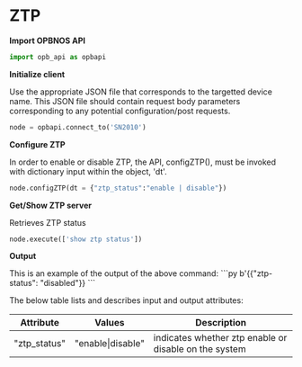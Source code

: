 # ZTP

<strong>Import OPBNOS API</strong>

```py
import opb_api as opbapi
```

<strong>Initialize client</strong>
<p>Use the appropriate JSON file that corresponds to the targetted device name. This JSON file should contain request body parameters corresponding to any potential configuration/post requests.

```py
node = opbapi.connect_to('SN2010')
```

<strong>Configure ZTP</strong>
<p>In order to enable or disable ZTP, the API, configZTP(), must be invoked with dictionary input within the object, 'dt'.

```py
node.configZTP(dt = {"ztp_status":"enable | disable"})
```

<strong>Get/Show ZTP server</strong>
<p> Retrieves ZTP status

```py
node.execute(['show ztp status'])
```
<strong>Output</strong>
<p> This is an example of the output of the above command:
```py
b'{{"ztp-status": "disabled"}}
```
<p> The below table lists and describes input and output attributes:
<table>
 <tbody>
  <thead>
    <tr>
      <th>Attribute</th>
      <th>Values</th>
      <th>Description</th>
    </tr>
  </thead>
  <tbody>
    <tr>
      <td>"ztp_status"</td>
      <td>"enable|disable"</td>
      <td>indicates whether ztp enable or disable on the system</td>
    </tr>
  </tbody>
</table>
